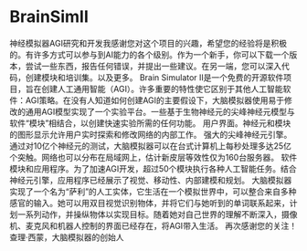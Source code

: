 # BrainSimII
神经模拟器AGI研究和开发我感谢您对这个项目的兴趣，希望您的经验将是积极的。有许多方式可以参与到AI能力的各个级别。作为一个新手，你可以下载一个版本，尝试一些东西，报告任何错误，并提出一些建议。在另一端，您可以深入代码，创建模块和培训集。以及更多。
Brain Simulator II是一个免费的开源软件项目，旨在创建人工通用智能（AGI）。许多重要的特性使它区别于其他人工智能软件：AGI策略。在没有人知道如何创建AGI的主要假设下，大脑模拟器使用易于修改的通用AGI模型实现了一个实验平台。一些基于生物神经元的尖峰神经元模型与软件“模块”相结合，以创建快速实验所需的任何功能。
用户界面。神经元和模块的图形显示允许用户实时探索和修改网络的内部工作。
强大的尖峰神经元引擎。通过对10亿个神经元的测试，大脑模拟器可以在台式计算机上每秒处理多达25亿个突触。网络也可以分布在局域网上，估计新皮层等效性仅为160台服务器。
软件模块和应用程序。为了加速AGI开发，超过50个模块执行各种人工智能任务。结合神经元引擎，应用程序已经展示了视觉、移动性、内部建模和规划。
大脑模拟器实现了一个名为“萨利”的人工实体，它生活在一个模拟世界中，可以整合来自多种感官的输入。她可以用双目视觉识别物体，并将它们与她听到的单词联系起来，计划一系列动作，并操纵物体以实现目标。随着她对自己世界的理解不断深入，摄像机、麦克风和机器人控制的界面已经存在，将AGI带入生活。
再次感谢您的关注！查理·西蒙，大脑模拟器的创始人
